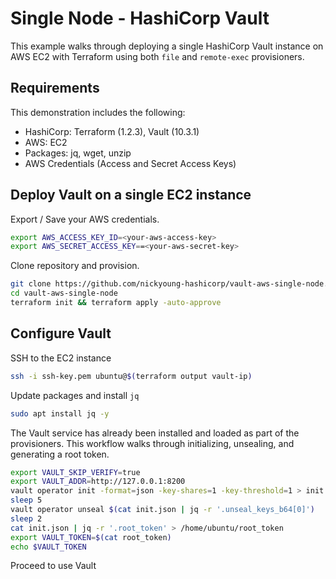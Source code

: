 # Single Node - HashiCorp Vault
This example walks through deploying a single HashiCorp Vault instance on AWS EC2 with Terraform using both `file` and `remote-exec` provisioners.

## Requirements
This demonstration includes the following:
 - HashiCorp: Terraform (1.2.3), Vault (10.3.1)
 - AWS: EC2
 - Packages: jq, wget, unzip
 - AWS Credentials (Access and Secret Access Keys)


## Deploy Vault on a single EC2 instance

Export / Save your AWS credentials.
```sh
export AWS_ACCESS_KEY_ID=<your-aws-access-key>
export AWS_SECRET_ACCESS_KEY==<your-aws-secret-key>
```

Clone repository and provision.
```sh
git clone https://github.com/nickyoung-hashicorp/vault-aws-single-node.git
cd vault-aws-single-node
terraform init && terraform apply -auto-approve
```

## Configure Vault
SSH to the EC2 instance
```sh
ssh -i ssh-key.pem ubuntu@$(terraform output vault-ip)
```

Update packages and install `jq`
```sh
sudo apt install jq -y
```

The Vault service has already been installed and loaded as part of the provisioners.  This workflow walks through initializing, unsealing, and generating a root token.
```sh
export VAULT_SKIP_VERIFY=true
export VAULT_ADDR=http://127.0.0.1:8200
vault operator init -format=json -key-shares=1 -key-threshold=1 > init.json
sleep 5
vault operator unseal $(cat init.json | jq -r '.unseal_keys_b64[0]')
sleep 2
cat init.json | jq -r '.root_token' > /home/ubuntu/root_token
export VAULT_TOKEN=$(cat root_token)
echo $VAULT_TOKEN
```
Proceed to use Vault